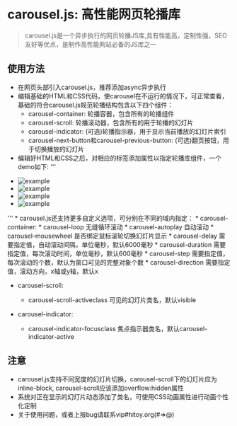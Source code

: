 # carousel.js: 高性能网页轮播库
> carousel.js是一个异步执行的网页轮播JS库,具有性能高，定制性强，SEO友好等优点，是制作高性能网站必备的JS库之一

## 使用方法
* 在网页头部引入carousel.js，推荐添加async异步执行
* 编辑基础的HTML和CSS代码，使carousel在不运行的情况下，可正常查看，基础的符合carousel.js规范轮播结构包含以下四个组件：
   * carousel-container: 轮播容器，包含所有的轮播组件
   * carousel-scroll: 轮播滚动器，包含所有的用于轮播的幻灯片
   * carousel-indicator: (可选)轮播指示器，用于显示当前播放的幻灯片索引
   * carousel-next-button和carousel-previous-button: (可选)翻页按钮，用于切换播放的幻灯片
* 编辑好HTML和CSS之后，对相应的标签添加属性以指定轮播库组件，一个demo如下:
'''
<div class="container" carousel-container>
    <ul class="altas" carousel-scroll>
        <li><img src="example.jpg" alt="example"></li>
        <li><img src="example.jpg" alt="example"></li>
        <li><img src="example.jpg" alt="example"></li>
        <li><img src="example.jpg" alt="example"></li>
    </ul>
    <div class="indicator" carousel-indicator></div>
    <span carousel-next-button></span>
    <span carousel-previous-button></span>
</div>
'''
* carousel.js还支持更多自定义选项，可分别在不同的域内指定：
   * carousel-container: 
      * carousel-loop 无缝循环滚动
      * carousel-autoplay 自动滚动
      * carousel-mousewheel 是否绑定鼠标滚轮切换幻灯片显示
      * carousel-delay 需要指定值，自动滚动间隔，单位毫秒，默认6000毫秒
      * carousel-duration 需要指定值，每次滚动时间，单位毫秒，默认600毫秒
      * carousel-step 需要指定值，每次滚动的个数，默认为窗口可见的完整对象个数
      * carousel-direction 需要指定值，滚动方向，x轴或y轴，默认x

   * carousel-scroll:
      * carousel-scroll-activeclass 可见的幻灯片类名，默认visible

   * carousel-indicator:
      * carousel-indicator-focusclass 焦点指示器类名，默认carousel-indicator-active

## 注意
* carousel.js支持不同宽度的幻灯片切换，carousel-scroll下的幻灯片应为inline-block, carousel-scroll应该添加overflow:hidden属性
* 系统对正在显示的幻灯片动态添加了类名，可使用CSS动画属性进行动画个性化定制
* 关于使用问题，或者上报bug请联系vip#hitoy.org(#=>@)
